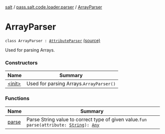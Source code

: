 [salt](../../index.md) / [pass.salt.code.loader.parser](../index.md) / [ArrayParser](./index.md)

# ArrayParser

`class ArrayParser : `[`AttributeParser`](../-attribute-parser/index.md) [(source)](https://github.com/kurbaniec-tgm/salt/tree/master/code/loader/parser/TOMLAttributeParser.kt#L30)

Used for parsing Arrays.

### Constructors

| Name | Summary |
|---|---|
| [&lt;init&gt;](-init-.md) | Used for parsing Arrays.`ArrayParser()` |

### Functions

| Name | Summary |
|---|---|
| [parse](parse.md) | Parse String value to correct type of given value.`fun parse(attribute: `[`String`](https://kotlinlang.org/api/latest/jvm/stdlib/kotlin/-string/index.html)`): `[`Any`](https://kotlinlang.org/api/latest/jvm/stdlib/kotlin/-any/index.html) |
